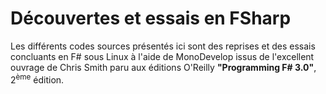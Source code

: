 # Découvertes et essais en FSharp

Les différents codes sources présentés ici sont des reprises et des essais concluants en F# sous Linux à l'aide de MonoDevelop issus de l'excellent ouvrage de Chris Smith paru aux éditions O'Reilly __"Programming F# 3.0"__, 2<sup>ème</sup> édition.
